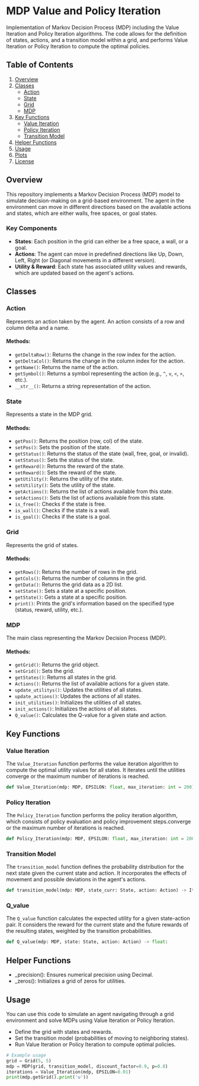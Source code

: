 # MDP Value and Policy Iteration

Implementation of Markov Decision Process (MDP) including the Value Iteration and Policy Iteration algorithms. The code allows for the definition of states, actions, and a transition model within a grid, and performs Value Iteration or Policy Iteration to compute the optimal policies.

## Table of Contents

1. [Overview](#overview)
2. [Classes](#classes)
   - [Action](#action)
   - [State](#state)
   - [Grid](#grid)
   - [MDP](#mdp)
3. [Key Functions](#key-functions)
   - [Value Iteration](#value-iteration)
   - [Policy Iteration](#policy-iteration)
   - [Transition Model](#transition-model)
4. [Helper Functions](#helper-functions)
5. [Usage](#usage)
6. [Plots](#plots)
7. [License](#license)

## Overview

This repository implements a Markov Decision Process (MDP) model to simulate decision-making on a grid-based environment. The agent in the environment can move in different directions based on the available actions and states, which are either walls, free spaces, or goal states.

### Key Components

- **States**: Each position in the grid can either be a free space, a wall, or a goal.
- **Actions**: The agent can move in predefined directions like Up, Down, Left, Right (or Diagonal movements in a different version).
- **Utility & Reward**: Each state has associated utility values and rewards, which are updated based on the agent's actions.

## Classes

### Action

Represents an action taken by the agent. An action consists of a row and column delta and a name.

#### Methods:
- `getDeltaRow()`: Returns the change in the row index for the action.
- `getDeltaCol()`: Returns the change in the column index for the action.
- `getName()`: Returns the name of the action.
- `getSymbol()`: Returns a symbol representing the action (e.g., `^`, `v`, `<`, `>`, etc.).
- `__str__()`: Returns a string representation of the action.

### State

Represents a state in the MDP grid.

#### Methods:
- `getPos()`: Returns the position (row, col) of the state.
- `setPos()`: Sets the position of the state.
- `getStatus()`: Returns the status of the state (wall, free, goal, or invalid).
- `setStatus()`: Sets the status of the state.
- `getReward()`: Returns the reward of the state.
- `setReward()`: Sets the reward of the state.
- `getUtility()`: Returns the utility of the state.
- `setUtility()`: Sets the utility of the state.
- `getActions()`: Returns the list of actions available from this state.
- `setActions()`: Sets the list of actions available from this state.
- `is_free()`: Checks if the state is free.
- `is_wall()`: Checks if the state is a wall.
- `is_goal()`: Checks if the state is a goal.

### Grid

Represents the grid of states.

#### Methods:
- `getRows()`: Returns the number of rows in the grid.
- `getCols()`: Returns the number of columns in the grid.
- `getData()`: Returns the grid data as a 2D list.
- `setState()`: Sets a state at a specific position.
- `getState()`: Gets a state at a specific position.
- `print()`: Prints the grid's information based on the specified type (status, reward, utility, etc.).

### MDP

The main class representing the Markov Decision Process (MDP).

#### Methods:
- `getGrid()`: Returns the grid object.
- `setGrid()`: Sets the grid.
- `getStates()`: Returns all states in the grid.
- `Actions()`: Returns the list of available actions for a given state.
- `update_utilitys()`: Updates the utilities of all states.
- `update_actions()`: Updates the actions of all states.
- `init_utilities()`: Initializes the utilities of all states.
- `init_actions()`: Initializes the actions of all states.
- `Q_value()`: Calculates the Q-value for a given state and action.

## Key Functions

### Value Iteration

The `Value_Iteration` function performs the value iteration algorithm to compute the optimal utility values for all states. It iterates until the utilities converge or the maximum number of iterations is reached.

```python
def Value_Iteration(mdp: MDP, EPSILON: float, max_iteration: int = 200) -> int:
```


### Policy Iteration

The `Policy_Iteration` function performs the policy iteration algorithm, which consists of policy evaluation and policy improvement steps.converge or the maximum number of iterations is reached.

```python
def Policy_Iteration(mdp: MDP, EPSILON: float, max_iteration: int = 200, variation: int =1) -> int:
```

### Transition Model

The `transition_model` function defines the probability distribution for the next state given the current state and action. It incorporates the effects of movement and possible deviations in the agent's actions.

```python
def transition_model(mdp: MDP, state_curr: State, action: Action) -> Iterable[Tuple[float, State]]:
```

### Q_value

The `Q_value` function calculates the expected utility for a given state-action pair. It considers the reward for the current state and the future rewards of the resulting states, weighted by the transition probabilities.

```python
def Q_value(mdp: MDP, state: State, action: Action) -> float:
```


## Helper Functions

-   _precision(): Ensures numerical precision using Decimal.
-   _zeros(): Initializes a grid of zeros for utilities.


## Usage
You can use this code to simulate an agent navigating through a grid environment and solve MDPs using Value Iteration or Policy Iteration.

-   Define the grid with states and rewards.
-   Set the transition model (probabilities of moving to neighboring states).
-   Run Value Iteration or Policy Iteration to compute optimal policies.

```python
# Example usage
grid = Grid(5, 5)
mdp = MDP(grid, transition_model, discount_factor=0.9, p=0.8)
iterations = Value_Iteration(mdp, EPSILON=0.01)
print(mdp.getGrid().print('u'))
```